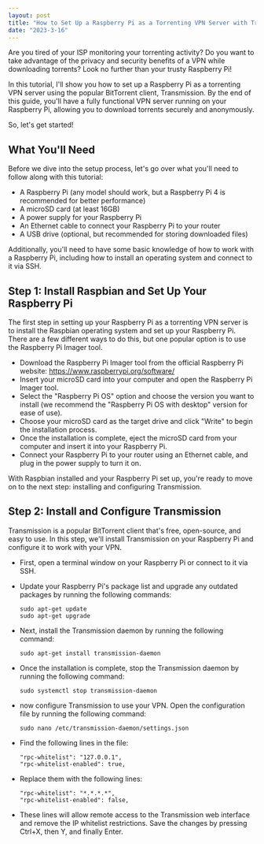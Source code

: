 ```yaml
---
layout: post
title: "How to Set Up a Raspberry Pi as a Torrenting VPN Server with Transmission"
date: "2023-3-16"
---
```

Are you tired of your ISP monitoring your torrenting activity? Do you want to take advantage of the privacy and security benefits of a VPN while downloading torrents? Look no further than your trusty Raspberry Pi!

In this tutorial, I'll show you how to set up a Raspberry Pi as a torrenting VPN server using the popular BitTorrent client, Transmission. By the end of this guide, you'll have a fully functional VPN server running on your Raspberry Pi, allowing you to download torrents securely and anonymously.

So, let's get started!

## What You'll Need

Before we dive into the setup process, let's go over what you'll need to follow along with this tutorial:

  - A Raspberry Pi (any model should work, but a Raspberry Pi 4 is recommended for better performance)
  - A microSD card (at least 16GB)
  - A power supply for your Raspberry Pi
  - An Ethernet cable to connect your Raspberry Pi to your router
  - A USB drive (optional, but recommended for storing downloaded files)

Additionally, you'll need to have some basic knowledge of how to work with a Raspberry Pi, including how to install an operating system and connect to it via SSH.

## Step 1: Install Raspbian and Set Up Your Raspberry Pi

The first step in setting up your Raspberry Pi as a torrenting VPN server is to install the Raspbian operating system and set up your Raspberry Pi. There are a few different ways to do this, but one popular option is to use the Raspberry Pi Imager tool.

- Download the Raspberry Pi Imager tool from the official Raspberry Pi website: https://www.raspberrypi.org/software/
- Insert your microSD card into your computer and open the Raspberry Pi Imager tool.
- Select the "Raspberry Pi OS" option and choose the version you want to install (we recommend the "Raspberry Pi OS with desktop" version for ease of use).
- Choose your microSD card as the target drive and click "Write" to begin the installation process.
- Once the installation is complete, eject the microSD card from your computer and insert it into your Raspberry Pi.
- Connect your Raspberry Pi to your router using an Ethernet cable, and plug in the power supply to turn it on.

With Raspbian installed and your Raspberry Pi set up, you're ready to move on to the next step: installing and configuring Transmission.

## Step 2: Install and Configure Transmission

Transmission is a popular BitTorrent client that's free, open-source, and easy to use. In this step, we'll install Transmission on your Raspberry Pi and configure it to work with your VPN.

  - First, open a terminal window on your Raspberry Pi or connect to it via SSH.
  - Update your Raspberry Pi's package list and upgrade any outdated packages by running the following commands:
  
        sudo apt-get update
        sudo apt-get upgrade
     
  - Next, install the Transmission daemon by running the following command:

        sudo apt-get install transmission-daemon
  
  - Once the installation is complete, stop the Transmission daemon by running the following command:
  
        sudo systemctl stop transmission-daemon
        
  - now configure Transmission to use your VPN. Open the configuration file by running the following command:
  
        sudo nano /etc/transmission-daemon/settings.json
  
  - Find the following lines in the file:

        "rpc-whitelist": "127.0.0.1",
        "rpc-whitelist-enabled": true,
    
  - Replace them with the following lines:
  
        "rpc-whitelist": "*.*.*.*",
        "rpc-whitelist-enabled": false,
    
  - These lines will allow remote access to the Transmission web interface and remove the IP whitelist restrictions. Save the changes by pressing Ctrl+X, then Y, and finally Enter.
  



